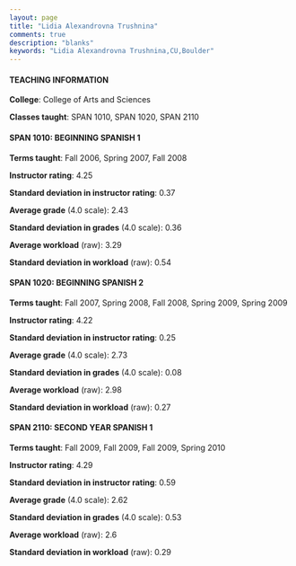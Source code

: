 ```yaml
---
layout: page
title: "Lidia Alexandrovna Trushnina" 
comments: true
description: "blanks"
keywords: "Lidia Alexandrovna Trushnina,CU,Boulder"
---
```

<head>
<script src="https://ajax.googleapis.com/ajax/libs/jquery/2.1.3/jquery.min.js"></script>
<script src="https://dl.dropboxusercontent.com/s/pc42nxpaw1ea4o9/highcharts.js?dl=0"></script>
<!-- <script src="../assets/js/highcharts.js"></script> -->
<style type="text/css">@font-face {
	font-family: "Bebas Neue";
	src: url(https://www.filehosting.org/file/details/544349/BebasNeue Regular.otf) format("opentype");
	}
	h1.Bebas { 
		font-family: "Bebas Neue", Verdana, Tahoma;
	}
</style>
</head>
	   
#### TEACHING INFORMATION

**College**: College of Arts and Sciences

**Classes taught**: SPAN 1010, SPAN 1020, SPAN 2110

#### SPAN 1010: BEGINNING SPANISH 1

**Terms taught**: Fall 2006, Spring 2007, Fall 2008

**Instructor rating**: 4.25

**Standard deviation in instructor rating**: 0.37

**Average grade** (4.0 scale): 2.43

**Standard deviation in grades** (4.0 scale): 0.36

**Average workload** (raw): 3.29

**Standard deviation in workload** (raw): 0.54

#### SPAN 1020: BEGINNING SPANISH 2

**Terms taught**: Fall 2007, Spring 2008, Fall 2008, Spring 2009, Spring 2009

**Instructor rating**: 4.22

**Standard deviation in instructor rating**: 0.25

**Average grade** (4.0 scale): 2.73

**Standard deviation in grades** (4.0 scale): 0.08

**Average workload** (raw): 2.98

**Standard deviation in workload** (raw): 0.27

#### SPAN 2110: SECOND YEAR SPANISH 1

**Terms taught**: Fall 2009, Fall 2009, Fall 2009, Spring 2010

**Instructor rating**: 4.29

**Standard deviation in instructor rating**: 0.59

**Average grade** (4.0 scale): 2.62

**Standard deviation in grades** (4.0 scale): 0.53

**Average workload** (raw): 2.6

**Standard deviation in workload** (raw): 0.29

